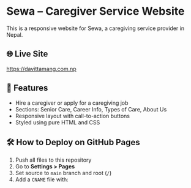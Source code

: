 # Sewa – Caregiver Service Website

This is a responsive website for Sewa, a caregiving service provider in Nepal.

## 🌐 Live Site

https://davittamang.com.np

## 📁 Features
- Hire a caregiver or apply for a caregiving job
- Sections: Senior Care, Career Info, Types of Care, About Us
- Responsive layout with call-to-action buttons
- Styled using pure HTML and CSS

## 🛠️ How to Deploy on GitHub Pages
1. Push all files to this repository
2. Go to **Settings > Pages**
3. Set source to `main` branch and root (`/`)
4. Add a `CNAME` file with:
